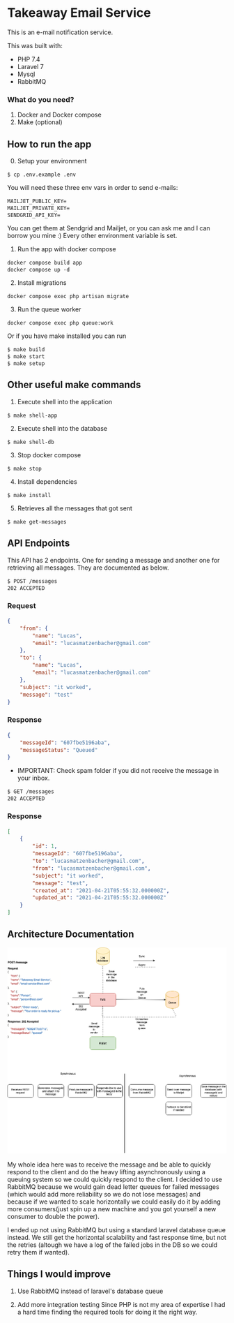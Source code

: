 # Takeaway Email Service

This is an e-mail notification service.

This was built with:
* PHP 7.4
* Laravel 7
* Mysql
* RabbitMQ

### What do you need?
1. Docker and Docker compose
2. Make (optional)

## How to run the app
0. Setup your environment
```shell
$ cp .env.example .env
```
You will need these three env vars in order to send e-mails:
```shell
MAILJET_PUBLIC_KEY=
MAILJET_PRIVATE_KEY=
SENDGRID_API_KEY=
```
You can get them at Sendgrid and Mailjet, or you can ask me and I can
borrow you mine :)
Every other environment variable is set.

1. Run the app with docker compose
```shell
docker compose build app
docker compose up -d
```
2. Install migrations
```shell
docker compose exec php artisan migrate
```
3. Run the queue worker
```shell
docker compose exec php queue:work
```

Or if you have make installed you can run
```shell
$ make build
$ make start
$ make setup
```

## Other useful make commands
1. Execute shell into the application
```shell
$ make shell-app
```
2. Execute shell into the database
```shell
$ make shell-db
```
3. Stop docker compose
```shell
$ make stop
```
4. Install dependencies
```shell
$ make install
```
5. Retrieves all the messages that got sent
```shell
$ make get-messages
```

## API Endpoints
This API has 2 endpoints. One for sending a message and another one
for retrieving all messages. They are documented as below.

```http
$ POST /messages
202 ACCEPTED
```
### Request
```json
{
    "from": {
        "name": "Lucas",
        "email": "lucasmatzenbacher@gmail.com"
    },
    "to": {
        "name": "Lucas",
        "email": "lucasmatzenbacher@gmail.com"
    },
    "subject": "it worked",
    "message": "test"
}
```
### Response
```json
{
    "messageId": "607fbe5196aba",
    "messageStatus": "Queued"
}
```
* IMPORTANT: Check spam folder if you did not receive the message in your inbox.

```http
$ GET /messages
202 ACCEPTED
```
### Response
```json
[
    {
        "id": 1,
        "messageId": "607fbe5196aba",
        "to": "lucasmatzenbacher@gmail.com",
        "from": "lucasmatzenbacher@gmail.com",
        "subject": "it worked",
        "message": "test",
        "created_at": "2021-04-21T05:55:32.000000Z",
        "updated_at": "2021-04-21T05:55:32.000000Z"
    }
]
```
## Architecture Documentation
![alt text](./doc/tms-architecture.png "Title")

My whole idea here was to receive the message and be able to quickly
respond to the client and do the heavy lifting asynchronously using a queuing system 
so we could quickly respond to the client. 
I decided to use RabbitMQ because we would gain dead letter queues for failed messages 
(which would add more reliability so we do not lose messages) and because if we wanted to 
scale horizontally we could easily do it by adding more consumers(just spin up a new machine 
and you got yourself a new consumer to double the power).

I ended up not using RabbitMQ but using a standard laravel database queue instead.
We still get the horizontal scalability and fast response time, but not the retries 
(altough we have a log of the failed jobs in the DB so we could retry them if wanted).

## Things I would improve

1. Use RabbitMQ instead of laravel's database queue

2. Add more integration testing
Since PHP is not my area of expertise I had a hard time finding the required tools for
   doing it the right way.





